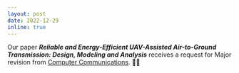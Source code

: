 ```yaml
---
layout: post
date: 2022-12-29
inline: true
---
```


Our paper ***Reliable and Energy-Efficient UAV-Assisted Air-to-Ground Transmission: Design, Modeling and Analysis*** receives a request for Major revision from [Computer Communications](https://www.sciencedirect.com/journal/computer-communications). 💪💪